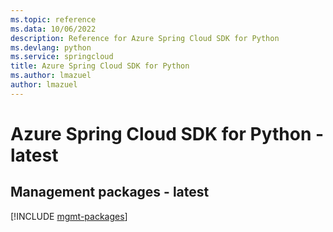 ```yaml
---
ms.topic: reference
ms.data: 10/06/2022
description: Reference for Azure Spring Cloud SDK for Python
ms.devlang: python
ms.service: springcloud
title: Azure Spring Cloud SDK for Python
ms.author: lmazuel
author: lmazuel
---
```

# Azure Spring Cloud SDK for Python - latest

## Management packages - latest
[!INCLUDE [mgmt-packages](spring-cloud-mgmt-index.md)]